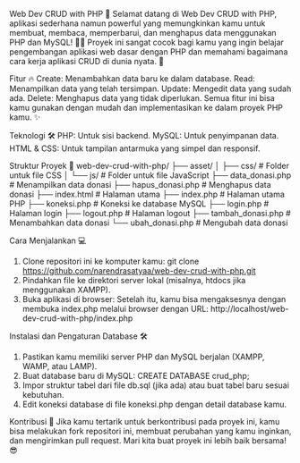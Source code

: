 Web Dev CRUD with PHP 🚀
Selamat datang di Web Dev CRUD with PHP, aplikasi sederhana namun powerful yang memungkinkan kamu untuk membuat, membaca, memperbarui, dan menghapus data menggunakan PHP dan MySQL! 🚀✨
Proyek ini sangat cocok bagi kamu yang ingin belajar pengembangan aplikasi web dasar dengan PHP dan memahami bagaimana cara kerja aplikasi CRUD di dunia nyata. 🎯

Fitur 🔥
Create: Menambahkan data baru ke dalam database.
Read: Menampilkan data yang telah tersimpan.
Update: Mengedit data yang sudah ada.
Delete: Menghapus data yang tidak diperlukan.
Semua fitur ini bisa kamu gunakan dengan mudah dan implementasikan ke dalam proyek PHP kamu. ✨

Teknologi 🛠
PHP: Untuk sisi backend.
MySQL: Untuk penyimpanan data.
HTML & CSS: Untuk tampilan antarmuka yang simpel dan responsif.

Struktur Proyek 📁
web-dev-crud-with-php/
├── asset/
│   ├── css/         # Folder untuk file CSS
│   └── js/          # Folder untuk file JavaScript
├── data_donasi.php  # Menampilkan data donasi
├── hapus_donasi.php # Menghapus data donasi
├── index.html       # Halaman utama
├── index.php        # Halaman utama PHP
├── koneksi.php      # Koneksi ke database MySQL
├── login.php        # Halaman login
├── logout.php       # Halaman logout
├── tambah_donasi.php # Menambahkan data donasi
└── ubah_donasi.php  # Mengubah data donasi

Cara Menjalankan 💻
1. Clone repositori ini ke komputer kamu:
   git clone https://github.com/narendrasatyaa/web-dev-crud-with-php.git
2. Pindahkan file ke direktori server lokal (misalnya, htdocs jika menggunakan XAMPP).
3. Buka aplikasi di browser:
Setelah itu, kamu bisa mengaksesnya dengan membuka index.php melalui browser dengan URL:
http://localhost/web-dev-crud-with-php/index.php

Instalasi dan Pengaturan Database 🛠️
1. Pastikan kamu memiliki server PHP dan MySQL berjalan (XAMPP, WAMP, atau LAMP).
2. Buat database baru di MySQL:
   CREATE DATABASE crud_php;
3. Impor struktur tabel dari file db.sql (jika ada) atau buat tabel baru sesuai kebutuhan.
4. Edit koneksi database di file koneksi.php dengan detail database kamu.

Kontribusi 💬
Jika kamu tertarik untuk berkontribusi pada proyek ini, kamu bisa melakukan fork repositori ini, membuat perubahan yang kamu inginkan, dan mengirimkan pull request. Mari kita buat proyek ini lebih baik bersama! 😎
